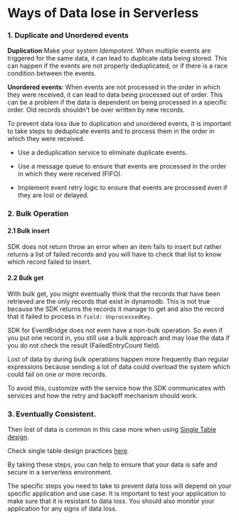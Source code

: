 # Ways of Data lose in Serverless 

### 1. Duplicate and Unordered events
**Duplication**:Make your system *Idempotent*. When multiple events are triggered for the same data, it can lead to duplicate data being stored. This can happen if the events are not properly deduplicated, or if there is a race condition between the events.

**Unordered events**: When events are not processed in the order in which they were received, it can lead to data being processed out of order. This can be a problem if the data is dependent on being processed in a specific order. Old records shouldn't be over written by new records.

To prevent data loss due to duplication and unordered events, it is important to take steps to deduplicate events and to process them in the order in which they were received.

<!-- Here are some specific things you can do to prevent data loss in serverless by duplication and unordered events: -->

- Use a deduplication service to eliminate duplicate events.

- Use a message queue to ensure that events are processed in the order in which they were received (FIFO).

- Implement event retry logic to ensure that events are processed even if they are lost or delayed.


### 2. Bulk Operation
#### 2.1 Bulk insert

SDK does not return throw an error when an item fails to insert but rather returns a list of failed records and you will have to check that list to know which record failed to insert.

#### 2.2 Bulk get

With bulk get, you might eventually think that the records that have been retrieved are the only records that exist in dynamodb. This is not true because the SDK returns the records it manage to get and also the record that it failed to process in `field: UnprocessedKey`.

SDK for EventBridge does not even have a non-bulk operation. So even if you put one record in, you still use a bulk approach and may lose the data if you do not check the result (FailedEntryCount field).

Lost of data by during bulk operations happen more frequently than regular expressions because sending a lot of data could overload the system which could fail on one or more records.


To avoid this, customize with the service how the SDK communicates with services and how the retry and backoff mechanism should work.

### 3. Eventually Consistent.

Then lost of data is common in this case more when using [Single Table design](sdjlkfsjdfslkdfj). 

Check single table design practices [here]().

























By taking these steps, you can help to ensure that your data is safe and secure in a serverless environment.



The specific steps you need to take to prevent data loss will depend on your specific application and use case.
It is important to test your application to make sure that it is resistant to data loss.
You should also monitor your application for any signs of data loss.
